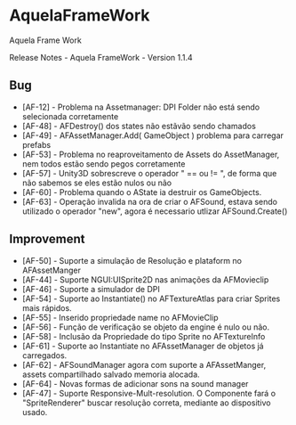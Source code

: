 AquelaFrameWork
===============

Aquela Frame Work

Release Notes - Aquela FrameWork - Version 1.1.4

Bug
---
* [AF-12] - Problema na Assetmanager: DPI Folder não está sendo selecionada corretamente
* [AF-48] - AFDestroy() dos states não estãvão sendo chamados
* [AF-49] - AFAssetManager.Add( GameObject ) problema para carregar prefabs
* [AF-53] - Problema no reaproveitamento de Assets do AssetManager, nem todos estão sendo pegos corretamente
* [AF-57] - Unity3D sobrescreve o operador " == ou != ", de forma que não sabemos se eles estão nulos ou não
* [AF-60] - Problema quando o AState ia destruir os GameObjects.
* [AF-63] - Operação invalida na ora de criar o AFSound, estava sendo utilizado o operador "new", agora é necessario utlizar AFSound.Create()

Improvement
---
* [AF-50] - Suporte a simulação de Resolução e plataform no AFAssetManger
* [AF-44] - Suporte NGUI:UISprite2D nas animações da AFMovieclip
* [AF-46] - Suporte a simulador de DPI
* [AF-54] - Suporte ao Instantiate() no AFTextureAtlas para criar Sprites mais rápidos.
* [AF-55] - Inserido propriedade name no AFMovieClip
* [AF-56] - Função de verificação se objeto da engine é nulo ou não.
* [AF-58] - Inclusão da Propriedade do tipo Sprite no AFTextureInfo
* [AF-61] - Suporte ao Instantiate no AFAssetManager de objetos já carregados.
* [AF-62] - AFSoundManager agora com suporte a AFAssetManger, assets compartilhado salvado memoria alocada.
* [AF-64] - Novas formas de adicionar sons na sound manager
* [AF-47] - Suporte Responsive-Mult-resolution. O Componente fará o "SpriteRenderer" buscar resolução correta, mediante ao dispositivo usado.
